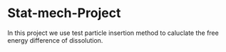 # Stat-mech-Project

In this project we use test particle insertion method to caluclate the free energy difference of dissolution. 
